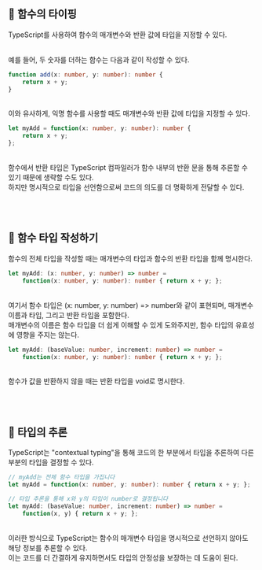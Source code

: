 ## 🐽 함수의 타이핑

TypeScript를 사용하여 함수의 매개변수와 반환 값에 타입을 지정할 수 있다.<br/><br/>

예를 들어, 두 숫자를 더하는 함수는 다음과 같이 작성할 수 있다.

```TypeScript
function add(x: number, y: number): number {
    return x + y;
}
```

<br/>
이와 유사하게, 익명 함수를 사용할 때도 매개변수와 반환 값에 타입을 지정할 수 있다.

```TypeScript
let myAdd = function(x: number, y: number): number {
    return x + y;
};
```

<br/>
함수에서 반환 타입은 TypeScript 컴파일러가 함수 내부의 반환 문을 통해 추론할 수 있기 때문에 생략할 수도 있다.<br/>
하지만 명시적으로 타입을 선언함으로써 코드의 의도를 더 명확하게 전달할 수 있다.

<br/><br/>

## 🐽 함수 타입 작성하기

함수의 전체 타입을 작성할 때는 매개변수의 타입과 함수의 반환 타입을 함께 명시한다.

```TypeScript
let myAdd: (x: number, y: number) => number =
    function(x: number, y: number): number { return x + y; };
```

<br/>
여기서 함수 타입은 (x: number, y: number) => number와 같이 표현되며, 매개변수 이름과 타입, 그리고 반환 타입을 포함한다.<br/>
매개변수의 이름은 함수 타입을 더 쉽게 이해할 수 있게 도와주지만, 함수 타입의 유효성에 영향을 주지는 않는다.<br/>

```TypeScript
let myAdd: (baseValue: number, increment: number) => number =
    function(x: number, y: number): number { return x + y; };
```

<br/>
함수가 값을 반환하지 않을 때는 반환 타입을 void로 명시한다.

<br/><br/>

## 🐽 타입의 추론

TypeScript는 "contextual typing"을 통해 코드의 한 부분에서 타입을 추론하여 다른 부분의 타입을 결정할 수 있다.

```TypeScript
// myAdd는 전체 함수 타입을 가집니다
let myAdd = function(x: number, y: number): number { return x + y; };

// 타입 추론을 통해 x와 y의 타입이 number로 결정됩니다
let myAdd: (baseValue: number, increment: number) => number =
    function(x, y) { return x + y; };
```

<br/>
이러한 방식으로 TypeScript는 함수의 매개변수 타입을 명시적으로 선언하지 않아도 해당 정보를 추론할 수 있다.<br/>
이는 코드를 더 간결하게 유지하면서도 타입의 안정성을 보장하는 데 도움이 된다.
